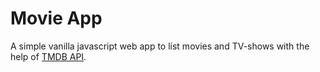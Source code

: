 # Movie App
A simple vanilla javascript web app to list movies and TV-shows with the help of <a href="https://developer.themoviedb.org/docs" target="_blank">TMDB API</a>.
